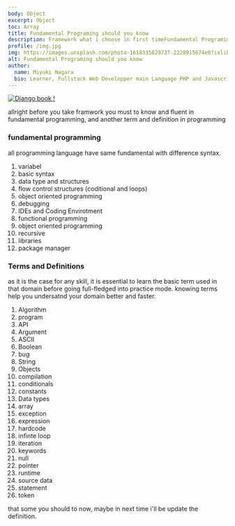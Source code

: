 ```yaml
---
body: Object
excerpt: Object
toc: Array
title: Fundamental Programing should you know
description: Framework what i choose in first timeFundamental Programing should you know before chosee any framework
profile: /img.jpg
img: https://images.unsplash.com/photo-1618335829737-2228915674e0?ixlib=rb-1.2.1&ixid=MnwxMjA3fDB8MHxwaG90by1wYWdlfHx8fGVufDB8fHx8&auto=format&fit=crop&w=870&q=80
alt: Fundamental Programing should you know
author:
  name: Miyuki Nagara
  bio: Learner, Fullstack Web Developper main Language PHP and Javascript, and Framework Stack Laravel, Vuejs 3, and for UI component I'am used Boostrap.
---
```


[![Django book !](https://images.unsplash.com/photo-1580121458446-7c88f27cf343?ixlib=rb-1.2.1&ixid=MnwxMjA3fDB8MHxwaG90by1wYWdlfHx8fGVufDB8fHx8&auto=format&fit=crop&w=774&q=80 'Faisal')](https://unsplash.com/collections/93882032/programming)

allright before you take framwork you must to know and fluent in fundamental programming, and another term and definition in programming

### fundamental programming

all programming language have same fundamental with difference syntax.

1. variabel
2. basic syntax
3. data type and structures
4. flow control structures (coditional and loops)
5. object oriented programming
6. debugging
7. IDEs and Coding Envirotment
8. functional programming
9. object oriented programming
10. recursive
11. libraries
12. package manager

### Terms and Definitions

as it is the case for any skill, it is essential to learn the basic term used in that domain before going full-fledged into practice mode. knowing terms help you undersatnd your domain better and faster.

1. Algorithm
2. program
3. API
4. Argument
5. ASCII
6. Boolean
7. bug
8. String
9. Objects
10. compilation
11. conditionals
12. constants
13. Data types
14. array
15. exception
16. expression
17. hardcode
18. infinte loop
19. iteration
20. keywords
21. null
22. pointer
23. runtime
24. source data
25. statement
26. token

that some you should to now, maybe in next time i'll be update the definition.
